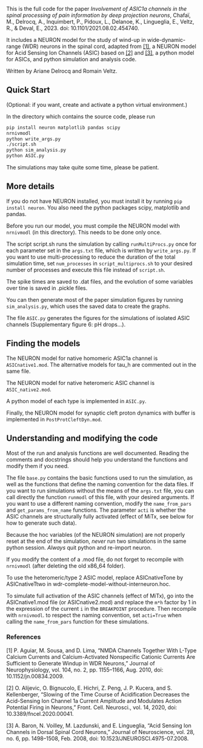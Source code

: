 This is the full code for the paper _Involvement of ASIC1a channels in the spinal processing of pain information by deep 
projection neurons_, Chafaï, M., Delrocq, A., Inquimbert, P., Pidoux, L., Delanoe, K., Lingueglia, E., Veltz, R., & Deval, E., 2023. doi: 10.1101/2021.08.02.454740.


It includes a NEURON model for the study of wind-up in wide-dynamic-range (WDR) neurons in the spinal cord, adapted from 
[[1]](#1), a NEURON model for Acid Sensing Ion Channels (ASIC) based on [[2]](#2) and [[3]](#3), a python model for 
ASICs, and python simulation and analysis code.

Written by Ariane Delrocq and Romain Veltz.



## Quick Start

(Optional: if you want, create and activate a python virtual environment.)

In the directory which contains the source code, please run

```bash
pip install neuron matplotlib pandas scipy
nrnivmodl
python write_args.py
./script.sh
python sim_analysis.py
python ASIC.py
```

The simulations may take quite some time, please be patient.

## More details
If you do not have NEURON installed, you must install it by running `pip install neuron`.
You also need the python packages scipy, matplotlib and pandas.

Before you run our model, you must compile the NEURON model with `nrnivmodl` (in this directory).
This needs to be done only once.

The script script.sh runs the simulation by calling `runMultiProcs.py` once for each parameter set in the `args.txt` file, 
which is written by `write_args.py`.
If you want to use multi-processing to reduce the duration of the total simulation time, 
set `num_processes` in `script_multiprocs.sh` to your desired number of processes and execute this file instead of `script.sh`.

The spike times are saved to .dat files, and the evolution of some variables over tine is saved in .pickle files.

You can then generate most of the paper simulation figures by running `sim_analysis.py`, which uses the saved data to create the graphs.

The file `ASIC.py` generates the figures for the simulations of isolated ASIC channels (Supplementary figure 6: pH drops...).


## Finding the models
The NEURON model for native homomeric ASIC1a channel is `ASICnative1.mod`. 
The alternative models for tau_h are commented out in the same file.

The NEURON model for native heteromeric ASIC channel is `ASIC_native2.mod`.

A python model of each type is implemented in `ASIC.py`.

Finally, the NEURON model for synaptic cleft proton dynamics with buffer is implemented in `PostProtCleftDyn.mod`.


## Understanding and modifying the code
Most of the run and analysis functions are well documented. Reading the comments and docstrings should help you 
understand the functions and modify them if you need.

The file `base.py` contains the basic functions used to run the simulation, as well as the functions that define the 
naming convention for the data files.
If you want to run simulations without the means of the `args.txt` file, you can call directly the function `runmodl` of this file,
with your desired arguments.
If you want to use a different naming convention, modify the `name_from_pars` and `get_params_from_name` functions. 
The parameter `acti` is whether the ASIC channels are structurally fully activated (effect of MiTx, see below for how to generate such data).

Because the hoc variables (of the NEURON simulation) are not properly reset at the end of the simulation, _never_ run 
two simulations in the same python session. _Always_ quit python and re-import neuron.

If you modify the content of a .mod file, do not forget to recompile with `nrnivmodl` (after deleting the old x86_64 folder).


To use the heteromeric/type 2 ASIC model, replace ASICnativeTone by ASICnativeTtwo in wdr-complete-model-without-interneuron.hoc.

To simulate full activation of the ASIC channels (effect of MiTx), go into the ASICnative1.mod file (or ASICnative2.mod) 
and replace the `m*h` factor by 1 in the expression of the current `i` in the `BREAKPOINT` procedure.
Then recompile with `nrnivmodl`.
to respect the naming convention, set `acti=True` when calling the `name_from_pars` function for these simulations.


### References
<a id="1">[1]</a> 
P. Aguiar, M. Sousa, and D. Lima, “NMDA Channels Together With L-Type Calcium Currents and Calcium-Activated Nonspecific Cationic Currents Are Sufficient to Generate Windup in WDR Neurons,” Journal of Neurophysiology, vol. 104, no. 2, pp. 1155–1166, Aug. 2010, doi: 10.1152/jn.00834.2009.

<a id="2">[2]</a>
O. Alijevic, O. Bignucolo, E. Hichri, Z. Peng, J. P. Kucera, and S. Kellenberger, “Slowing of the Time Course of Acidification Decreases the Acid-Sensing Ion Channel 1a Current Amplitude and Modulates Action Potential Firing in Neurons,” Front. Cell. Neurosci., vol. 14, 2020, doi: 10.3389/fncel.2020.00041.

<a id="3">[3]</a>
A. Baron, N. Voilley, M. Lazdunski, and E. Lingueglia, “Acid Sensing Ion Channels in Dorsal Spinal Cord Neurons,” Journal of Neuroscience, vol. 28, no. 6, pp. 1498–1508, Feb. 2008, doi: 10.1523/JNEUROSCI.4975-07.2008.
